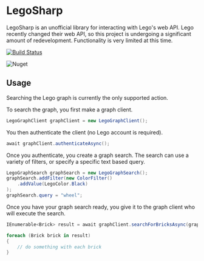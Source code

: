 # LegoSharp

LegoSharp is an unofficial library for interacting with Lego's web API. Lego recently changed their web API, so this project is undergoing a significant amount of redevelopment. Functionality is very limited at this time.

[![Build Status](https://mrayermann.visualstudio.com/LegoSharp/_apis/build/status/rolledback.LegoSharp?branchName=master)](https://mrayermann.visualstudio.com/LegoSharp/_build/latest?definitionId=1&branchName=master)

![Nuget](https://img.shields.io/nuget/v/LegoSharp)

## Usage

Searching the Lego graph is currently the only supported action.

To search the graph, you first make a graph client.
```C#
LegoGraphClient graphClient = new LegoGraphClient();
```

You then authenticate the client (no Lego account is required).
```C#
await graphClient.authenticateAsync();
```

Once you authenticate, you create a graph search. The search can use a variety of filters, or specify a specific text based query.
```C#
LegoGraphSearch graphSearch = new LegoGraphSearch();
graphSearch.addFilter(new ColorFilter()
    .addValue(LegoColor.Black)
);
graphSearch.query = "wheel";
```

Once you have your graph search ready, you give it to the graph client who will execute the search.
```C#
IEnumerable<Brick> result = await graphClient.searchForBricksAsync(graphSearch);

foreach (Brick brick in result)
{
    // do something with each brick
}
```
